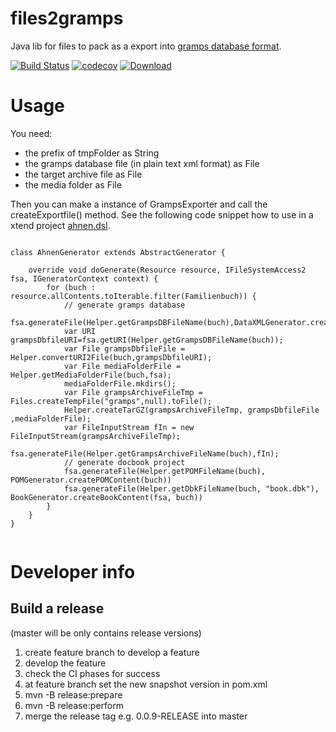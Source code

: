 # files2gramps
Java lib for files to pack as a export into [gramps database format](https://gramps-project.org/wiki/index.php?title=Gramps_XML).

[![Build Status](https://travis-ci.org/FunThomas424242/files2gramps.svg?branch=master)](https://travis-ci.org/FunThomas424242/files2gramps)
[![codecov](https://codecov.io/gh/FunThomas424242/files2gramps/branch/master/graph/badge.svg)](https://codecov.io/gh/FunThomas424242/files2gramps)
[![Download](https://api.bintray.com/packages/funthomas424242/funthomas424242-libs/files2gramps/images/download.svg) ](https://bintray.com/funthomas424242/funthomas424242-libs/files2gramps/_latestVersion)


# Usage
You need:
 
 * the prefix of tmpFolder as String
 * the gramps database file (in plain text xml format) as File
 * the target archive file as File 
 * the media folder as File
 
Then you can make a instance of GrampsExporter and call the createExportfile() method.
See the following code snippet how to use in a xtend project [ahnen.dsl](https://github.com/FunThomas424242/ahnen.dsl).

```
   
class AhnenGenerator extends AbstractGenerator {

	override void doGenerate(Resource resource, IFileSystemAccess2 fsa, IGeneratorContext context) {
		for (buch : resource.allContents.toIterable.filter(Familienbuch)) {
		    // generate gramps database
			fsa.generateFile(Helper.getGrampsDBFileName(buch),DataXMLGenerator.createGrampsDBContent(buch));
			var URI grampsDbfileURI=fsa.getURI(Helper.getGrampsDBFileName(buch));
			var File grampsDbfileFile = Helper.convertURI2File(buch,grampsDbfileURI);
			var File mediaFolderFile = Helper.getMediaFolderFile(buch,fsa);
			mediaFolderFile.mkdirs();
			var File grampsArchiveFileTmp = Files.createTempFile("gramps",null).toFile();
		    Helper.createTarGZ(grampsArchiveFileTmp, grampsDbfileFile ,mediaFolderFile);
		    var FileInputStream fIn = new FileInputStream(grampsArchiveFileTmp);
		    fsa.generateFile(Helper.getGrampsArchiveFileName(buch),fIn);
		    // generate docbook project
			fsa.generateFile(Helper.getPOMFileName(buch), POMGenerator.createPOMContent(buch))
			fsa.generateFile(Helper.getDbkFileName(buch, "book.dbk"), BookGenerator.createBookContent(fsa, buch))
		}
	}
}
     
```
# Developer info

## Build a release
(master will be only contains release versions)

1. create feature branch to develop a feature
9. develop the feature
9. check the CI phases for success
9. at feature branch set the new snapshot version in pom.xml
9. mvn -B release:prepare
9. mvn -B release:perform
9. merge the release tag e.g. 0.0.9-RELEASE into master
